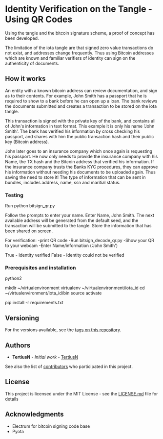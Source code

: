 # Identity Verification on the Tangle - Using QR Codes

Using the tangle and the bitcoin signature scheme, a proof of concept has been developed.

The limitation of the iota tangle are that signed zero value transactions do not exist, and addresses change frequently. Thus using Bitcoin addresses which are known and familiar verifiers of identity can sign on the authenticity of documents. 

## How it works

An entity with a known bitcoin address can review documentation, and sign as to their contents. For example, John Smith has a passport that he is required to show to a bank before he can open up a loan. The bank reviews the documents submitted and creates a transaction to be stored on the iota tangle. 

This transaction is signed with the private key of the bank, and contains all of John's information in text format. This example it is only his name 'John Smith'. The bank has verified his information by cross checking his passport, and shares with him the public transaction hash and their public key (Bitcoin address).

John later goes to an insurance company which once again is requesting his passport. He now only needs to provide the insurance company with his Name, the TX hash and the Bitcoin address that verified his information. If the insurance company trusts the Banks KYC procedures, they can approve his information without needing his documents to be uploaded again. Thus saving the need to store it! The type of information that can be sent in bundles, includes address, name, ssn and maritial status. 

### Testing

Run
python bitsign_qr.py

Follow the prompts to enter your name.
Enter Name, John Smith. The next available address will be generated from the default seed, and the transaction will be submitted to the tangle. Store the information that has been shared on screen. 

For verification:
-print QR code
-Run bitsign_decode_qr.py
-Show your QR to your webcam
-Enter Name/information ('John Smith')

True - Identity verified
False - Identity could not be verified

### Prerequisites and installation

python2

mkdir ~/virtualenvironment
virtualenv ~/virtualenvironment/iota_id
cd ~/virtualenvironment/iota_id/bin
source activate

pip install -r requirements.txt

## Versioning

For the versions available, see the [tags on this repository](https://github.com/your/project/tags). 

## Authors

* **TertiusN** - *Initial work* - [TertiusN](https://github.com/TertiusN)

See also the list of [contributors](https://github.com/your/project/contributors) who participated in this project.

## License

This project is licensed under the MIT License - see the [LICENSE.md](LICENSE.md) file for details

## Acknowledgments

* Electrum for bitcoin signing code base
* Pyota

